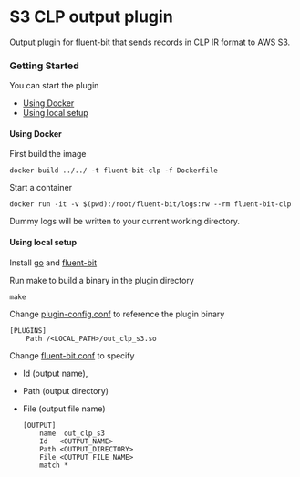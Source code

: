 # S3 CLP output plugin

Output plugin for fluent-bit that sends records in CLP IR format to AWS S3.

### Getting Started

You can start the plugin
- [Using Docker](#using-docker)
- [Using local setup](#using-local-setup)

#### Using Docker

First build the image
  ```shell
  docker build ../../ -t fluent-bit-clp -f Dockerfile
  ```

Start a container
  ```shell
  docker run -it -v $(pwd):/root/fluent-bit/logs:rw --rm fluent-bit-clp
  ```

 Dummy logs will be written to your current working directory.

#### Using local setup

Install [go][1] and [fluent-bit][2]

Run make to build a binary in the plugin directory
  ```shell
  make
  ```
Change [plugin-config.conf](plugin-config.conf) to reference the plugin binary
  ```shell
  [PLUGINS]
      Path /<LOCAL_PATH>/out_clp_s3.so
  ```

Change [fluent-bit.conf](fluent-bit.conf) to specify
- Id (output name),
- Path (output directory)
- File (output file name)

  ```shell
  [OUTPUT]
      name  out_clp_s3
      Id   <OUTPUT_NAME>
      Path <OUTPUT_DIRECTORY>
      File <OUTPUT_FILE_NAME>
      match *
  ```

  [1]: https://go.dev/doc/install
  [2]: https://docs.fluentbit.io/manual/installation/getting-started-with-fluent-bit






